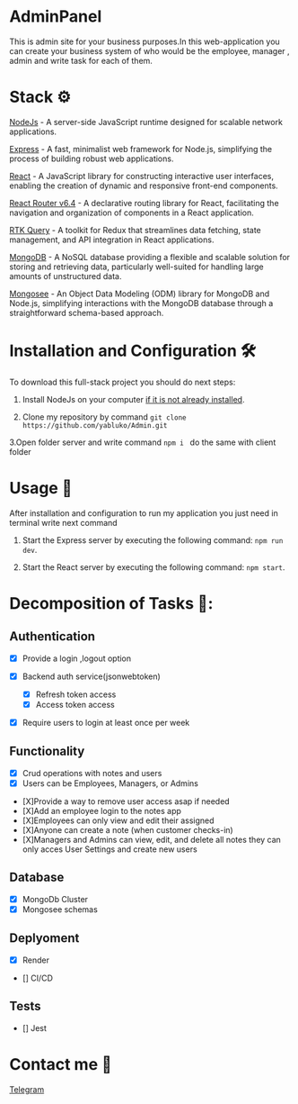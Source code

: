 # AdminPanel


This is admin site for your business purposes.In this web-application you can create your business system of who would be the employee, manager , admin and write task for each of them.

# Stack ⚙️

[NodeJs](https://nodejs.org/en) - A server-side JavaScript runtime designed for scalable network applications.

[Express](https://expressjs.com/) -  A fast, minimalist web framework for Node.js, simplifying the process of building robust web applications.

[React](https://react.dev/) - A JavaScript library for constructing interactive user interfaces, enabling the creation of dynamic and responsive front-end components.

[React Router v6.4](https://reactrouter.com/en/main) - A declarative routing library for React, facilitating the navigation and organization of components in a React application.

[RTK Query](https://redux-toolkit.js.org/rtk-query/overview) -  A toolkit for Redux that streamlines data fetching, state management, and API integration in React applications.

[MongoDB](https://www.mongodb.com/it-it) - A NoSQL database providing a flexible and scalable solution for storing and retrieving data, particularly well-suited for handling large amounts of unstructured data.

[Mongosee](https://mongoosejs.com/) - An Object Data Modeling (ODM) library for MongoDB and Node.js, simplifying interactions with the MongoDB database through a straightforward schema-based approach.



# Installation and Configuration 🛠️ 

To download this full-stack project you should do next steps:

1. Install NodeJs on your computer [if it is not already installed](https://nodejs.org/en).

2. Clone my repository by command ``` git clone https://github.com/yabluko/Admin.git ```

3.Open folder server and write command ```npm i ``` do the same with client folder

# Usage 🚀

After installation and configuration to run my application you just need in terminal write next command

1. Start the Express server by executing the following command: ```npm run dev```.

2. Start the React server by executing the following command: ```npm start```.

# Decomposition of Tasks 📝:
## Authentication
- [X] Provide a login ,logout option
- [X] Backend auth service(jsonwebtoken)
    - [X] Refresh token access
    - [X] Access token access
- [X] Require users to login at least once per week


## Functionality
- [X] Crud operations with notes and users
- [X] Users can be Employees, Managers, or Admins
- [X]Provide a way to remove user access asap if needed
- [X]Add an employee login to the notes app
- [X]Employees can only view and edit their assigned 
- [X]Anyone can create a note (when customer checks-in)
- [X]Managers and Admins can view, edit, and delete all notes they can only acces User Settings and create new users



## Database
- [x] MongoDb Cluster
- [x] Mongosee schemas

## Deplyoment 
- [x] Render
- [] CI/CD

## Tests
- [] Jest





 # Contact me 📱
 
 [Telegram](https://t.me/zhushchonka)
 
